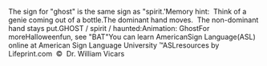 The sign for "ghost" is the same sign as "spirit.'Memory hint:  Think of a genie coming out of a bottle.The dominant hand moves.  The non-dominant hand stays put.GHOST / spirit / haunted:Animation: GhostFor moreHalloweenfun, see "BAT"You can learn 
		AmericanSign 
		Language(ASL) online at American Sign Language University ™ASLresources by Lifeprint.com  ©  Dr. William Vicars